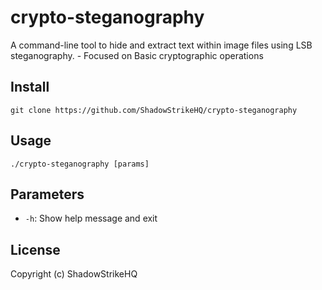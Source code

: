 # crypto-steganography
A command-line tool to hide and extract text within image files using LSB steganography. - Focused on Basic cryptographic operations

## Install
`git clone https://github.com/ShadowStrikeHQ/crypto-steganography`

## Usage
`./crypto-steganography [params]`

## Parameters
- `-h`: Show help message and exit

## License
Copyright (c) ShadowStrikeHQ

